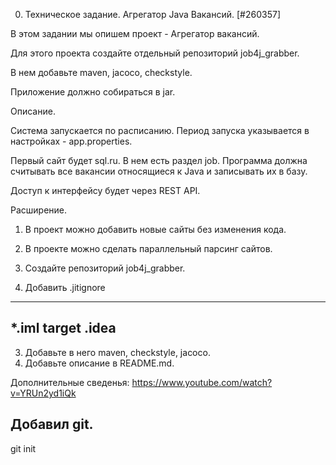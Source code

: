 0. Техническое задание. Агрегатор Java Вакансий. [#260357]


В этом задании мы опишем проект - Агрегатор вакансий.

Для этого проекта создайте отдельный репозиторий job4j_grabber.

В нем добавьте maven, jacoco, checkstyle.

Приложение должно собираться в jar.

Описание.

Система запускается по расписанию. Период запуска указывается в настройках - app.properties.

Первый сайт будет sql.ru. В нем есть раздел job. Программа должна считывать все вакансии относящиеся к Java и записывать их в базу.

Доступ к интерфейсу будет через REST API.



Расширение.

1. В проект можно добавить новые сайты без изменения кода.

2. В проекте можно сделать параллельный парсинг сайтов.


1. Создайте репозиторий job4j_grabber.
2. Добавить .jitignore
--------------
   *.iml
   target
   .idea
--------------
3. Добавьте в него maven, checkstyle, jacoco.
4. Добавьте описание в README.md.

Дополнительные сведенья:
https://www.youtube.com/watch?v=YRUn2yd1iQk

Добавил git.
--------------
git init
